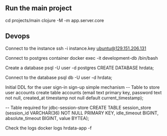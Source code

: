 ## Run the main project
cd projects/main
clojure -M -m app.server.core

## Devops
Connect to the instance
ssh -i instance.key ubuntu@129.151.206.131

Connect to postgres container
docker exec -it development-db /bin/bash

Create a database
psql -U user -d postgres
CREATE DATABASE hrdata;

Connect to the database
psql db -U user -d hrdata;

Initial DDL for the user sign-in sign-up simple mechanism
-- Table to store user accounts
create table accounts (email text primary key, password text not null, created_at timestamp not null default current_timestamp);

-- Table required for jdbc-session-store
CREATE TABLE session_store (session_id VARCHAR(36) NOT NULL PRIMARY KEY, idle_timeout BIGINT, absolute_timeout BIGINT, value BYTEA);

Check the logs
docker logs hrdata-app -f